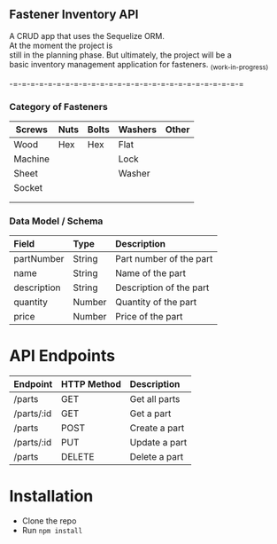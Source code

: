 ## Fastener Inventory API 
A CRUD app that uses the Sequelize ORM.<br> At the moment the project is<br>
still in the planning phase. But ultimately, the project will be a <br> 
basic inventory management application for fasteners.
<sub>(work-in-progress)</sub>

-=-=-=-=-=-=-=-=-=-=-=-=-=-=-=-=-=-=-=-=-=-=-=-=-=-=-=

### Category of Fasteners

| Screws  | Nuts | Bolts | Washers | Other |
| ------- | ---- | ----- | ------- | ----- |
| Wood    | Hex  | Hex   | Flat    |       |
| Machine |      |       | Lock    |       |
| Sheet   |      |       | Washer  |       |
| Socket  |      |       |         |       |
|         |      |       |         |       |
|         |      |       |         |       |


### Data Model / Schema

| Field       | Type   | Description             |
| :---------- | :----- | :---------------------- |
| partNumber  | String | Part number of the part |
| name        | String | Name of the part        |
| description | String | Description of the part |
| quantity    | Number | Quantity of the part    |
| price       | Number | Price of the part       |


# API Endpoints

| Endpoint   | HTTP Method | Description   |
| :--------- | :---------- | :------------ |
| /parts     | GET         | Get all parts |
| /parts/:id | GET         | Get a part    |
| /parts     | POST        | Create a part |
| /parts/:id | PUT         | Update a part |
| /parts     | DELETE      | Delete a part |


# Installation

-   Clone the repo
-   Run `npm install`
